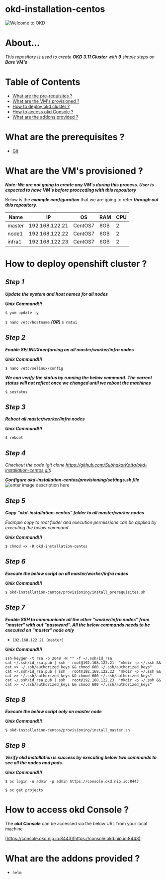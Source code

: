 # okd-installation-centos

![Welcome to OKD](https://lh3.googleusercontent.com/OBGT85EIBjT43vxUsI0Pmhl68NmYxqOUbBuTjRivjP24t5r38ft0ioTNuEV0IAyV3izoadJsdYIlnw)

# About...

*This repository is used to create ***OKD 3.11 Cluster*** with **9** simple steps on ***Bare VM's****

# Table of Contents

* [What are the pre-requisites ?](#prerequisites)
* [What are the VM's provisioned ?](#configuration)
* [How to deploy okd cluster ?](#deploy)
* [How to access okd Console ?](#console)
* [What are the addons provided ?](#addons)

<a id="prerequisites"></a>

# What are the prerequisites ?
* [Git](https://git-scm.com/downloads "Git")
   
<a id="configuration"></a>

# What are the VM's provisioned ?

***Note: We are not going to create any VM's during this process. User is expected to have VM's before proceeding with this repository***

Below is the ***example configuration*** that we are going to refer ***through out this repository***.

Name|IP |OS |RAM |CPU|
|---|---|---|---|---|
master |192.168.122.21|CentOS7|8GB|2|
node1 |192.168.122.22|CentOS7|6GB|2|
infra1 |192.168.122.23|CentOS7|6GB|2|

<a id="deploy"></a>

# How to deploy openshift cluster ?

## ***Step 1***
 
***Update the system and host names for all nodes***

***Unix Command!!!***

`$ yum update -y`

`$ nano /etc/hostname`  ***(OR)***   `$ nmtui`

## ***Step 2***

  ***Enable SELINUX=enforcing on all master/worker/infra nodes***
  

***Unix Command!!!***

`$ nano /etc/selinux/config`

***We can verify the status by running the below command. The correct status will not reflect once we changed until we reboot the machines***

`$ sestatus`


## ***Step 3***

  ***Reboot all master/worker/infra nodes***
 
 
***Unix Command!!!***

`$ reboot`
     
## ***Step 4***  

*Checkout the code (git clone https://github.com/SubhakarKotta/okd-installation-centos.git)*

***Configure okd-installation-centos/provisioning/settings.sh file***
  ![enter image description here](https://lh3.googleusercontent.com/zbeRg_vHfpg0iG0w70E0u6T-PEfK8czIN7FywGoaTOyo-giHgYI8ABg7s8WQOINds4sFNDbvkWqyZQ)
## ***Step 5***  

***Copy "okd-installation-centos" folder to all master/worker nodes***

  
*Example copy to root folder and execution permissions can be applied by executing the below command.*
 

***Unix Command!!!***

`$ chmod +x -R okd-installation-centos`


## ***Step 6***

***Execute the below script on all master/worker/infra nodes***

***Unix Command!!!***

`$ okd-installation-centos/provisioning/install_prerequisites.sh`
  
## ***Step 7***

***Enable SSH to communicate all the other "worker/infra nodes" from "master" with out "password". All the below commands needs to be executed on "master" node only***

* `192.168.122.21 (master)`
  
***Unix Command!!!***

```
ssh-keygen -t rsa -b 2048 -N "" -f ~/.ssh/id_rsa
cat ~/.ssh/id_rsa.pub | ssh   root@192.168.122.21  "mkdir -p ~/.ssh && cat >> ~/.ssh/authorized_keys && chmod 600 ~/.ssh/authorized_keys"
cat ~/.ssh/id_rsa.pub | ssh   root@192.168.122.22  "mkdir -p ~/.ssh && cat >> ~/.ssh/authorized_keys && chmod 600 ~/.ssh/authorized_keys"
cat ~/.ssh/id_rsa.pub | ssh   root@192.168.122.23  "mkdir -p ~/.ssh && cat >> ~/.ssh/authorized_keys && chmod 600 ~/.ssh/authorized_keys"
```

## ***Step 8***

***Execute the below script only on master node***

***Unix Command!!!***

`$ okd-installation-centos/provisioning/install_master.sh`

## ***Step 9***

***Verify okd installation is success by executing below two commands to see all the nodes and pods.***

***Unix Command!!!***
  
`$ oc login -u admin -p admin https://console.okd.nip.io:8443`

`$ oc get projects`

  <a id="console"></a>

# How to access okd Console ?

The ***okd Console*** can be accessed via the below URL from your local machine   

[https://console.okd.nip.io:8443](https://console.okd.nip.io:8443)


<a id="addons"></a>
# What are the addons provided ?

* `helm`
